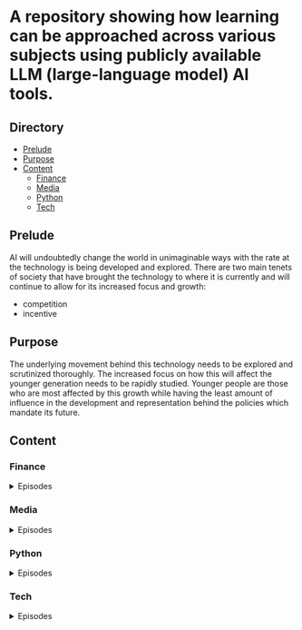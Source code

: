# A repository showing how learning can be approached across various subjects using publicly available LLM (large-language model) AI tools.

## Directory
- [Prelude](#Prelude)
- [Purpose](#Purpose)
- [Content](#Content)
  - [Finance](#Finance)
  - [Media](#Media)
  - [Python](#Python)
  - [Tech](#Tech)



## Prelude
AI will undoubtedly change the world in unimaginable ways with the rate at the technology is being developed and explored. There are two main tenets of society that have brought the technology to where it is currently and will continue to allow for its increased focus and growth: 

- competition
- incentive

## Purpose

The underlying movement behind this technology needs to be explored and scrutinized thoroughly. The increased focus on how this will affect the younger generation needs to be rapidly studied. Younger people are those who are most affected by this growth while having the least amount of influence in the development and representation behind the policies which mandate its future.  

## Content

### Finance
<details>
<summary>Episodes</summary>

[Coding and AI Episode 1: Media and AI Episode 1: Writing a poem with Bing, ChatGPT, and Android Mobile](https://youtu.be/D1eFvP7taIk)


[Media and AI Episode 2: Music generation with AI](https://youtu.be/WD41A0wVEr8)

</details>


### Media
<details>
<summary>Episodes</summary>

[Creativity and AI Episode 1: Writing a poem with Bing, ChatGPT, and Android Mobile](https://youtu.be/WD41A0wVEr8)

[Resources/Writeup](./media/3/)


[Creativity and AI Episode 2: Music generation](https://youtu.be/WD41A0wVEr8)

[Resources/Writeup](./media/3/)


[Creativity and AI Episode 3: Music generation](https://youtu.be/WD41A0wVEr8)

[Resources/Writeup](./media/3/)

</details>

### Python
<details>
<summary>Episodes</summary>

1. [Coding and AI: Episode 1 ChatGPT4 code generation for python](https://youtu.be/8rr4Ol7GX74)

  - [Resources/Writeup](./python/1/)


2. [Coding and AI Episode 2: Gaussian Distributions and The Law of Large Numbers with Python](https://youtu.be/8rr4Ol7GX74)

  - [Resources/Writeup](./python/2)

3. [Coding and AI Episode 3: Gaussian Distributions and The Law of Large Numbers with Python](https://youtu.be/8rr4Ol7GX74)

  - [Resources/Writeup](./python/3)

4. [Coding and AI Episode 4: Statistics vs. Human Intuition | Monte Hall Problem | ChatGPT4](https://youtu.be/4D9gWfcIXHU)

  - [Resources/Writeup](./python/4)

(IN Progress ideas for future below)

5. [Coding and AI Episode 5: Binary Search]()

  - [Resources/Writeup](./python/5)

6. [Coding and AI Episode 5: Annex.us Texas A&M Grade Distribution Analysis]()

  - [Resources/Writeup](./python/6)

</details>


### Tech
<details>
<summary>Episodes</summary>

1. [Tech and AI Episode 1: ]()
  - [Resources/Writeup]()


</details>



